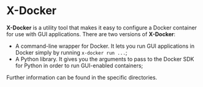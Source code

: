 # X-Docker

**X-Docker** is a utility tool that makes it easy to configure a Docker container for use with GUI applications.
There are two versions of **X-Docker**:

- A command-line wrapper for Docker. It lets you run GUI applications in Docker simply by running `x-docker run ...`;
- A Python library. It gives you the arguments to pass to the Docker SDK for Python in order to run GUI-enabled containers;

Further information can be found in the specific directories.